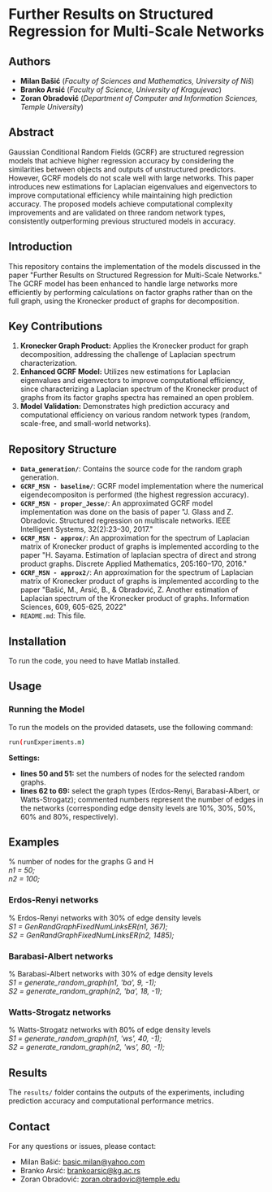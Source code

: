 # Further Results on Structured Regression for Multi-Scale Networks

## Authors
- __Milan Bašić__ (_Faculty of Sciences and Mathematics, University of Niš_)
- __Branko Arsić__ (_Faculty of Science, University of Kragujevac_)
- __Zoran Obradović__ (_Department of Computer and Information Sciences, Temple University_)

## Abstract
Gaussian Conditional Random Fields (GCRF) are structured regression models that achieve higher regression accuracy by considering the similarities between objects and outputs of unstructured predictors. However, GCRF models do not scale well with large networks. This paper introduces new estimations for Laplacian eigenvalues and eigenvectors to improve computational efficiency while maintaining high prediction accuracy. The proposed models achieve computational complexity improvements and are validated on three random network types, consistently outperforming previous structured models in accuracy.

## Introduction
This repository contains the implementation of the models discussed in the paper "Further Results on Structured Regression for Multi-Scale Networks." The GCRF model has been enhanced to handle large networks more efficiently by performing calculations on factor graphs rather than on the full graph, using the Kronecker product of graphs for decomposition.

## Key Contributions
1. **Kronecker Graph Product:** Applies the Kronecker product for graph decomposition, addressing the challenge of Laplacian spectrum characterization.
2. **Enhanced GCRF Model:** Utilizes new estimations for Laplacian eigenvalues and eigenvectors to improve computational efficiency, since characterizing a
Laplacian spectrum of the Kronecker product of graphs from its factor graphs spectra has remained an open problem.
3. **Model Validation:** Demonstrates high prediction accuracy and computational efficiency on various random network types (random, scale-free, and small-world networks).

## Repository Structure
- __`Data_generation/`__: Contains the source code for the random graph generation.
- __`GCRF_MSN - baseline/`__: GCRF model implementation where the numerical eigendecompositon is performed (the highest regression accuracy).
- __`GCRF_MSN - proper_Jesse/`__: An approximated GCRF model implementation was done on the basis of paper "J. Glass and Z. Obradovic. Structured regression on multiscale networks. IEEE Intelligent Systems, 32(2):23–30, 2017."
- __`GCRF_MSN - approx/`__: An approximation for the spectrum of Laplacian matrix of Kronecker product of graphs is implemented according to the paper "H. Sayama. Estimation of laplacian spectra of direct and strong product graphs. Discrete Applied Mathematics, 205:160–170, 2016."
- __`GCRF_MSN - approx2/`__: An approximation for the spectrum of Laplacian matrix of Kronecker product of graphs is implemented according to the paper "Bašić, M., Arsić, B., & Obradović, Z. Another estimation of Laplacian spectrum of the Kronecker product of graphs. Information Sciences, 609, 605-625, 2022"
- `README.md`: This file.

## Installation
To run the code, you need to have Matlab installed.

## Usage
### Running the Model
To run the models on the provided datasets, use the following command:

```bash
run(runExperiments.m)
```

__Settings:__

- **lines 50 and 51:** set the numbers of nodes for the selected random graphs.
- **lines 62 to 69:** select the graph types (Erdos-Renyi, Barabasi-Albert, or Watts-Strogatz); commented numbers represent the number of edges in the networks (corresponding edge density levels are 10%, 30%, 50%, 60% and 80%, respectively).

## Examples

% number of nodes for the graphs G and H<br />
_n1 = 50;_<br />
_n2 = 100;_

### Erdos-Renyi networks
% Erdos-Renyi networks with 30% of edge density levels <br />
_S1 = GenRandGraphFixedNumLinksER(n1, 367);_<br />
_S2 = GenRandGraphFixedNumLinksER(n2, 1485);_<br />

### Barabasi-Albert networks
% Barabasi-Albert networks with 30% of edge density levels <br />
_S1 = generate_random_graph(n1, 'ba', 9, -1);_<br />
_S2 = generate_random_graph(n2, 'ba', 18, -1);_<br />

### Watts-Strogatz networks
% Watts-Strogatz networks with 80% of edge density levels <br />
_S1 = generate_random_graph(n1, 'ws', 40, -1);_<br />
_S2 = generate_random_graph(n2, 'ws', 80, -1);_<br />
    
## Results
The `results/` folder contains the outputs of the experiments, including prediction accuracy and computational performance metrics.


## Contact
For any questions or issues, please contact:
- Milan Bašić: basic.milan@yahoo.com
- Branko Arsić: brankoarsic@kg.ac.rs
- Zoran Obradović: zoran.obradovic@temple.edu
